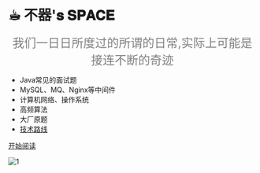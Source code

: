 <!--图片-->



<!--一些描述-->

#  ☕︎ **不器'𝐬** 𝐒𝐏𝐀𝐂𝐄

<div align="center"><font size="5"color="grey">我们一日日所度过的所谓的日常,实际上可能是接连不断的奇迹</font></div>

 

- Java常见的面试题
- MySQL、MQ、Nginx等中间件
- 计算机网络、操作系统
- 高频算法
- 大厂原题
- [技术路线](roadmap/README.md)

[开始阅读](/README.md)

<!--封面-->

![1](images/cover.jpg)
